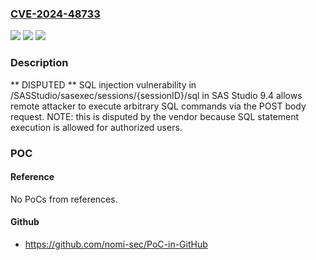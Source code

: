 ### [CVE-2024-48733](https://cve.mitre.org/cgi-bin/cvename.cgi?name=CVE-2024-48733)
![](https://img.shields.io/static/v1?label=Product&message=n%2Fa&color=blue)
![](https://img.shields.io/static/v1?label=Version&message=n%2Fa&color=blue)
![](https://img.shields.io/static/v1?label=Vulnerability&message=n%2Fa&color=brighgreen)

### Description

** DISPUTED ** SQL injection vulnerability in /SASStudio/sasexec/sessions/{sessionID}/sql in SAS Studio 9.4 allows remote attacker to execute arbitrary SQL commands via the POST body request. NOTE: this is disputed by the vendor because SQL statement execution is allowed for authorized users.

### POC

#### Reference
No PoCs from references.

#### Github
- https://github.com/nomi-sec/PoC-in-GitHub

